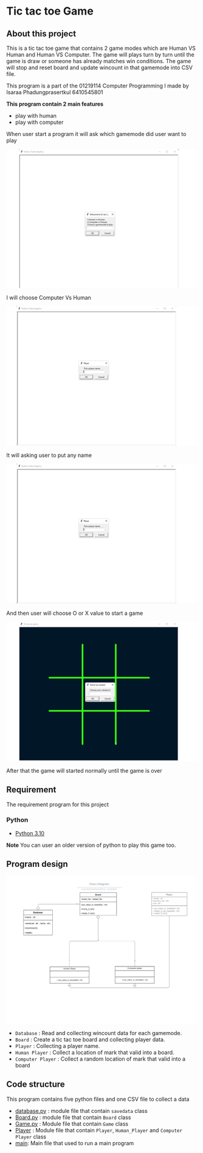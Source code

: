 # Tic tac toe Game
## About this project

This is a tic tac toe game that contains 2 game modes which are Human VS Human and Human VS Computer.
The game will plays turn by turn until the game is draw or someone has already matches win conditions.
The game will stop and reset board and update wincount in that gamemode into CSV file.


This program is a part of the 01219114 Computer Programming I made by Isaraa Phadungprasertkul 6410545801

**This program contain 2 main features**
- play with human
- play with computer

When user start a program it will ask which gamemode did user want to play

![gamemode](Pic/gamemode.png)

I will choose Computer Vs Human

![select](Pic/select.png)

It will asking user to put any name

![name](Pic/Name.png)

And then user will choose O or X value to start a game

![value](Pic/mark.png)

After that the game will started normally until the game is over


## Requirement

The requirement program for this project 
### Python
* [Python 3.10](https://www.python.org/downloads/)

**Note** You can user an older version of python to play this game too.

## Program design
![UML_diagram](Pic/UMLclass.png)
* `Database` : Read and collecting wincount data for each gamemode.
* `Board` : Create a tic tac toe board and collecting player data.
* `Player` : Collecting a player name.
* `Human Player` : Collect a location of mark that valid into a board.
* `Computer Player` : Collect a random location of mark that valid into a board

## Code structure
This program contains five python files and one CSV file to collect a data
* [database.py](database.py) : module file that contain `savedata` class
* [Board.py](Board.py) : module file that contain `Board` class
* [Game.py](Game.py) : Module file that contain `Game` class
* [Player](player.py) : Module file that contain `Player`, `Human_Player` and `Computer Player` class
* [main](main.py): Main file that used to run a main program
